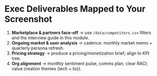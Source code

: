 # Exec Deliverables Mapped to Your Screenshot

1) **Marketplace & partners face‑off** → use `/data/competitors.csv` filters and the interview guide in this module.
2) **Ongoing market & user analysis** → cadence: monthly market memo + quarterly persona refresh.
3) **Pricing strategy** → produce a pricing/monetization brief; align to KPI tree.
4) **Org alignment** → monthly sentiment pulse, comms plan, clear RACI; value creation themes (tech + biz).
